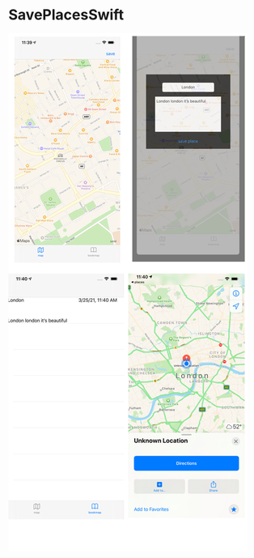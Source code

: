 # SavePlacesSwift
![screen](https://github.com/codun2/SavePlacesSwift/blob/main/screen/screens.png)
